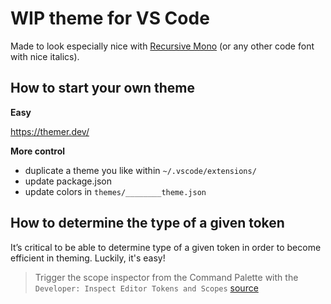 # WIP theme for VS Code

Made to look especially nice with [Recursive Mono](https://github.com/arrowtype/recursive) (or any other code font with nice italics).

## How to start your own theme

**Easy**

https://themer.dev/

**More control**

- duplicate a theme you like within `~/.vscode/extensions/`
- update package.json
- update colors in `themes/________theme.json`

## How to determine the type of a given token

It’s critical to be able to determine type of a given token in order to become efficient in theming. Luckily, it's easy!

> Trigger the scope inspector from the Command Palette with the `Developer: Inspect Editor Tokens and Scopes` [source](https://code.visualstudio.com/api/language-extensions/syntax-highlight-guide#scope-inspector)